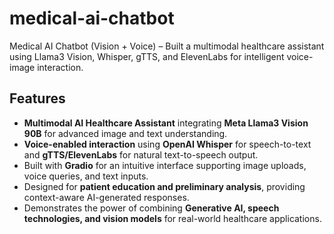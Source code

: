 # medical-ai-chatbot
Medical AI Chatbot (Vision + Voice) – Built a multimodal healthcare assistant using Llama3 Vision, Whisper, gTTS, and ElevenLabs for intelligent voice-image interaction.
## Features

- **Multimodal AI Healthcare Assistant** integrating **Meta Llama3 Vision 90B** for advanced image and text understanding.  
- **Voice-enabled interaction** using **OpenAI Whisper** for speech-to-text and **gTTS/ElevenLabs** for natural text-to-speech output.  
- Built with **Gradio** for an intuitive interface supporting image uploads, voice queries, and text inputs.  
- Designed for **patient education and preliminary analysis**, providing context-aware AI-generated responses.  
- Demonstrates the power of combining **Generative AI, speech technologies, and vision models** for real-world healthcare applications.  
